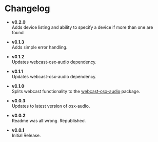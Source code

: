 # Changelog

- **v0.2.0**  
Adds device listing and ability to specify a device if more than one are found

- **v0.1.3**  
Adds simple error handling.

- **v0.1.2**  
Updates webcast-osx-audio dependency.

- **v0.1.1**  
Updates webcast-osx-audio dependency.

- **v0.1.0**  
Splits webcast functionality to the [webcast-osx-audio](https://github.com/fardog/node-webcast-osx-audio) package.

- **v0.0.3**  
Updates to latest version of osx-audio.

- **v0.0.2**  
Readme was all wrong. Republished.

- **v0.0.1**  
Initial Release.

